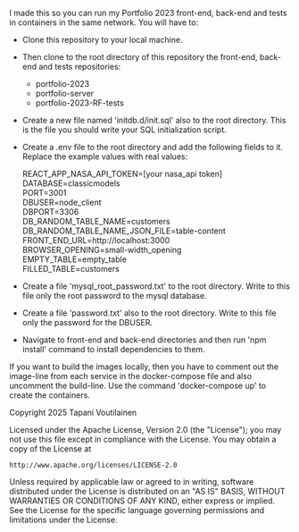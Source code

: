 I made this so you can run my Portfolio 2023 front-end, back-end and tests in containers in the same network. You will have to:

- Clone this repository to your local machine.

- Then clone to the root directory of this repository the front-end, back-end and tests repositories:

  - portfolio-2023
  - portfolio-server
  - portfolio-2023-RF-tests

- Create a new file named 'initdb.d/init.sql' also to the root directory. This is the file you should write your SQL initialization script.

- Create a .env file to the root directory and add the following fields to it. Replace the example values with real values:

  REACT_APP_NASA_API_TOKEN=[your nasa_api token]  
  DATABASE=classicmodels  
  PORT=3001  
  DBUSER=node_client  
  DBPORT=3306  
  DB_RANDOM_TABLE_NAME=customers  
  DB_RANDOM_TABLE_NAME_JSON_FILE=table-content  
  FRONT_END_URL=http://localhost:3000  
  BROWSER_OPENING=small-width_opening  
  EMPTY_TABLE=empty_table  
  FILLED_TABLE=customers
    
- Create a file 'mysql_root_password.txt' to the root directory. Write to this file only the root password to the mysql database.

- Create a file 'password.txt' also to the root directory. Write to this file only the password for the DBUSER.

- Navigate to front-end and back-end directories and then run 'npm install' command to install dependencies to them.

If you want to build the images locally, then you have to comment out the image-line from each service in the docker-compose file and also uncomment the build-line. Use the command 'docker-compose up' to create the containers.

Copyright 2025 Tapani Voutilainen

Licensed under the Apache License, Version 2.0 (the "License");
you may not use this file except in compliance with the License.
You may obtain a copy of the License at

    http://www.apache.org/licenses/LICENSE-2.0

Unless required by applicable law or agreed to in writing, software
distributed under the License is distributed on an "AS IS" BASIS,
WITHOUT WARRANTIES OR CONDITIONS OF ANY KIND, either express or implied.
See the License for the specific language governing permissions and
limitations under the License.
